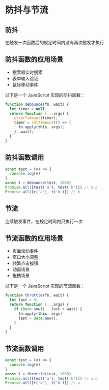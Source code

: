 # 防抖与节流

## 防抖

在触发一次函数后的规定时间内没有再次触发才执行

## 防抖函数的应用场景
- 搜索框实时搜索
- 表单输入验证
- 鼠标移动事件

以下是一个 JavaScript 实现的防抖函数：

```js
function debounce(fn, wait) {
  let timer = null;
  return function (...args) {
    clearTimeout(timer);
    timer = setTimeout(() => {
      fn.apply(this, args);
    }, wait);
  }
}
```
## 防抖函数调用

```js
const test = (v) => {
  console.log(v)
}
const t = debounce(test, 1000)
Promise.all([test('a'), test('b')]) // a b
Promise.all([t('a'), t('b')]) // b
```
## 节流
连续触发事件，在规定时间内只执行一次

## 节流函数的应用场景
- 页面滚动事件
- 窗口大小调整
- 频繁点击按钮
- 动画场景
- 拖拽场景

以下是一个 JavaScript 实现的节流函数：

```js
function throttle(fn, wait) {
  let last = 0;
  return function (...args) {
    if (Date.now() - last > wait) {
      fn.apply(this, args)
      last = Date.now();
    }
  }
}
```

## 节流函数调用

```js
const test = (v) => {
  console.log(v)
}
const t = throttle(test, 1000)
Promise.all([test('a'), test('b')]) // a b
Promise.all([t('a'), t('b')]) // a
```